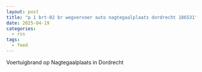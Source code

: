 ```yaml
---
layout: post
title: "p 1 brt-02 br wegvervoer auto nagtegaalplaats dordrecht 186531"
date: 2025-04-19
categories: 
  - rss
tags: 
  - feed
---
```


Voertuigbrand op Nagtegaalplaats in Dordrecht

